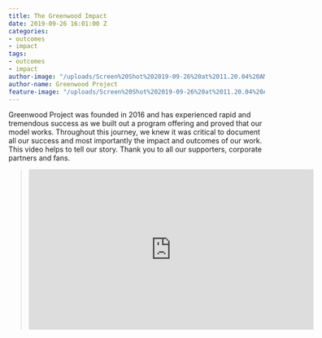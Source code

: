 ```yaml
---
title: The Greenwood Impact
date: 2019-09-26 16:01:00 Z
categories:
- outcomes
- impact
tags:
- outcomes
- impact
author-image: "/uploads/Screen%20Shot%202019-09-26%20at%2011.20.04%20AM.png"
author-name: Greenwood Project
feature-image: "/uploads/Screen%20Shot%202019-09-26%20at%2011.20.04%20AM.png"
---
```


Greenwood Project was founded in 2016 and has experienced rapid and tremendous success as we built out a program offering and proved that our model works. Throughout this journey, we knew it was critical to document all our success and most importantly the impact and outcomes of our work. This video helps to tell our story. Thank you to all our supporters, corporate partners and fans.

> <iframe width="560" height="315" src="https://www.youtube.com/embed/rhM5vbhuRY0" frameborder="0" allow="accelerometer; autoplay; encrypted-media; gyroscope; picture-in-picture" allowfullscreen></iframe>

